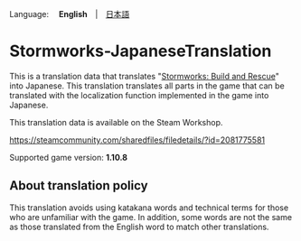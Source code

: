 Language: 　**English**　|　[日本語](./README.md)

# Stormworks-JapaneseTranslation
This is a translation data that translates "[Stormworks: Build and Rescue](https://store.steampowered.com/app/573090/Stormworks_Build_and_Rescue/)" into Japanese.
This translation translates all parts in the game that can be translated with the localization function implemented in the game into Japanese.

This translation data is available on the Steam Workshop.

https://steamcommunity.com/sharedfiles/filedetails/?id=2081775581

Supported game version: **1.10.8**

## About translation policy
This translation avoids using katakana words and technical terms for those who are unfamiliar with the game.
In addition, some words are not the same as those translated from the English word to match other translations. 
